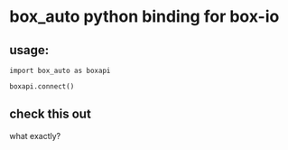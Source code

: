 # box_auto python binding for box-io

## usage:
```
import box_auto as boxapi

boxapi.connect()
```

## check this out
what exactly?
